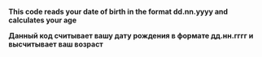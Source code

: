 <b>This code reads your date of birth in the format dd.nn.yyyy and calculates your age

Данный код считывает вашу дату рождения в формате дд.нн.гггг и высчитывает ваш возраст</b>
